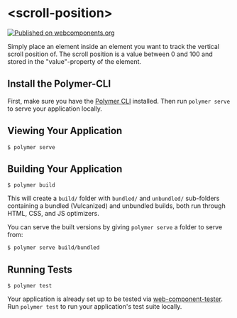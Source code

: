 # \<scroll-position\>

[![Published on webcomponents.org](https://img.shields.io/badge/webcomponents.org-published-blue.svg)](https://beta.webcomponents.org/element/florianfe/scroll-position)

Simply place an element inside an element you want to track the vertical scroll position of. The scroll position is a value between 0 and 100 and stored in the "value"-property of the element.

## Install the Polymer-CLI

First, make sure you have the [Polymer CLI](https://www.npmjs.com/package/polymer-cli) installed. Then run `polymer serve` to serve your application locally.

<!--
```
<custom-element-demo>
  <template is="dom-bind">

    <link rel="import" href="scroll-position.html">
    <link rel="import" href="https://polygit.org/components/paper-progress/paper-progress.html">

    <style is="custom-style">

      .container
      {
        height: 300px;
        overflow: scroll;
        text-align: center;
      }

      paper-progress
      {
        width: 100%;
      }

    </style>

    <div class="container">
      <scroll-position value="{{value}}"></scroll-position>
      <img src="http://lorempixel.com/1080/1920" />
    </div>

    <br><br>

    <paper-progress value="[[value]]"></paper-progress>
  </template>
</custom-element-demo>
```
-->

## Viewing Your Application

```
$ polymer serve
```

## Building Your Application

```
$ polymer build
```

This will create a `build/` folder with `bundled/` and `unbundled/` sub-folders
containing a bundled (Vulcanized) and unbundled builds, both run through HTML,
CSS, and JS optimizers.

You can serve the built versions by giving `polymer serve` a folder to serve
from:

```
$ polymer serve build/bundled
```

## Running Tests

```
$ polymer test
```

Your application is already set up to be tested via [web-component-tester](https://github.com/Polymer/web-component-tester). Run `polymer test` to run your application's test suite locally.
